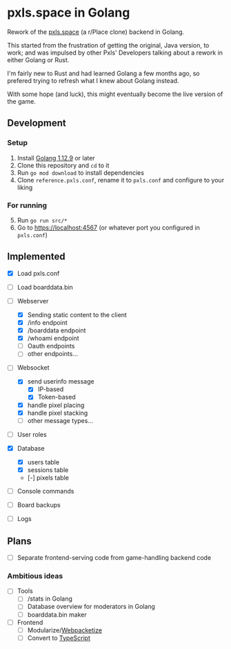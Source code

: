 # pxls.space in Golang

Rework of the [pxls.space](https://pxls.space) (a r/Place clone) backend in Golang.

This started from the frustration of getting the original, Java version, to work; and was impulsed by other Pxls' Developers talking about a rework in either Golang or Rust.

I'm fairly new to Rust and had learned Golang a few months ago, so prefered trying to refresh what I knew about Golang instead.

With some hope (and luck), this might eventually become the live version of the game.

## Development
### Setup
1. Install [Golang 1.12.9](https://golang.org/) or later
2. Clone this repository and `cd` to it
3. Run `go mod download` to install dependencies
4. Clone `reference.pxls.conf`, rename it to `pxls.conf` and configure to your liking

### For running
5. Run `go run src/*`
6. Go to [https://localhost:4567](https://localhost:4567) (or whatever port you configured in `pxls.conf`)


## Implemented
- [x] Load pxls.conf
- [ ] Load boarddata.bin
- [ ] Webserver
	- [x] Sending static content to the client
	- [x] /info endpoint
	- [x] /boarddata endpoint
	- [x] /whoami endpoint
	- [ ] Oauth endpoints
	- [ ] other endpoints...
- [ ] Websocket
	- [x] send userinfo message
		- [x] IP-based
		- [x] Token-based
	- [x] handle pixel placing
	- [x] handle pixel stacking
	- [ ] other message types...
- [ ] User roles
- [x] Database
	- [x] users table
	- [x] sessions table
	- [-] pixels table
- [ ] Console commands
- [ ] Board backups
- [ ] Logs


## Plans
- [ ] Separate frontend-serving code from game-handling backend code

### Ambitious ideas
- [ ] Tools
	- [ ] /stats in Golang
	- [ ] Database overview for moderators in Golang
	- [ ] boarddata.bin maker
- [ ] Frontend
	- [ ] Modularize/[Webpacketize](https://github.com/go-webpack/webpack)
	- [ ] Convert to [TypeScript](https://www.typescriptlang.org/)
